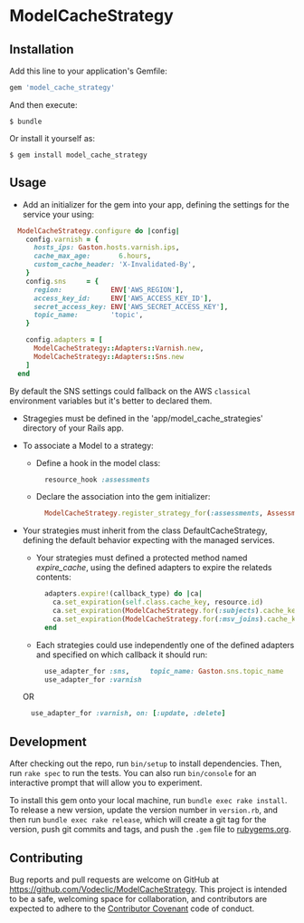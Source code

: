 # ModelCacheStrategy

## Installation

Add this line to your application's Gemfile:

```ruby
gem 'model_cache_strategy'
```

And then execute:

    $ bundle

Or install it yourself as:

    $ gem install model_cache_strategy

## Usage
* Add an initializer for the gem into your app, defining the settings for the service your using:

```ruby
  ModelCacheStrategy.configure do |config|
    config.varnish = {
      hosts_ips: Gaston.hosts.varnish.ips,
      cache_max_age:       6.hours,
      custom_cache_header: 'X-Invalidated-By',
    }
    config.sns     = {
      region:            ENV['AWS_REGION'],
      access_key_id:     ENV['AWS_ACCESS_KEY_ID'],
      secret_access_key: ENV['AWS_SECRET_ACCESS_KEY'],
      topic_name:        'topic',
    }

    config.adapters = [
      ModelCacheStrategy::Adapters::Varnish.new,
      ModelCacheStrategy::Adapters::Sns.new
    ]
  end
```
  By default the SNS settings could fallback on the AWS `classical` environment variables but it's better to declared them.

* Stragegies must be defined in the 'app/model_cache_strategies' directory of your Rails app.
* To associate a Model to a strategy:
  * Define a hook in the model class:
  
    ```ruby
      resource_hook :assessments
    ```
    
  * Declare the association into the gem initializer:
  
    ```ruby
      ModelCacheStrategy.register_strategy_for(:assessments, AssessmentCacheStrategy)
    ```
* Your strategies must inherit from the class DefaultCacheStrategy, defining the default behavior expecting with the managed services.
  * Your strategies must defined a protected method named *expire_cache*, using the defined adapters to expire the relateds contents:
  
    ```ruby
      adapters.expire!(callback_type) do |ca|
        ca.set_expiration(self.class.cache_key, resource.id)
        ca.set_expiration(ModelCacheStrategy.for(:subjects).cache_key, metasujet_ids)
        ca.set_expiration(ModelCacheStrategy.for(:msv_joins).cache_key, msv_join_ids)
      end
    ```
  * Each strategies could use independently one of the defined adapters and specified on which callback it should run:
  
    ```ruby
      use_adapter_for :sns,     topic_name: Gaston.sns.topic_name
      use_adapter_for :varnish
    ```
    
  OR
  
    ```ruby
      use_adapter_for :varnish, on: [:update, :delete]
    ```



## Development

After checking out the repo, run `bin/setup` to install dependencies. Then, run `rake spec` to run the tests. You can also run `bin/console` for an interactive prompt that will allow you to experiment.

To install this gem onto your local machine, run `bundle exec rake install`. To release a new version, update the version number in `version.rb`, and then run `bundle exec rake release`, which will create a git tag for the version, push git commits and tags, and push the `.gem` file to [rubygems.org](https://rubygems.org).

## Contributing

Bug reports and pull requests are welcome on GitHub at https://github.com/Vodeclic/ModelCacheStrategy. This project is intended to be a safe, welcoming space for collaboration, and contributors are expected to adhere to the [Contributor Covenant](contributor-covenant.org) code of conduct.

